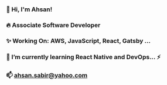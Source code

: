 <!-- ### Hi there 👋 -->

<!--
**Ahsan2001/Ahsan2001** is a ✨ _special_ ✨ repository because its `README.md` (this file) appears on your GitHub profile.

Here are some ideas to get you started:

- 🔭 I’m currently working on ...
- 🌱 I’m currently learning ...
- 👯 I’m looking to collaborate on ...
- 🤔 I’m looking for help with ...
- 💬 Ask me about ...
- 📫 How to reach me: ...
- 😄 Pronouns: ...
- ⚡ Fun fact: ...
-->



### 👋 Hi, I'm Ahsan!
### 🔥 Associate Software Developer 
### ✨ Working On: AWS, JavaScript, React,  Gatsby ...
### 📓 I’m currently learning React Native and DevOps... ⚡
### 📫 ahsan.sabir@yahoo.com
